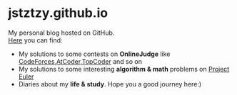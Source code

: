 # jstztzy.github.io  
My personal blog hosted on GitHub.  
[Here](https://jstztzy.github.io/) you can find:
- My solutions to some contests on **OnlineJudge** like [CodeForces](codeforces.com),[AtCoder](atcoder.jp),[TopCoder](https://www.topcoder.com) and so on  
- My solutions to some interesting **algorithm & math** problems on [Project Euler](https://projecteuler.net/archives)  
- Diaries about my **life & study**.
Hope you a good journey here:)